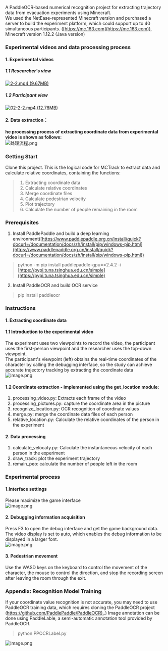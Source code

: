 A PaddleOCR-based numerical recognition project for extracting trajectory data from evacuation experiments using Minecraft.<br />We used the NetEase-represented Minecraft version and purchased a server to build the experiment platform, which could support up to 40 simultaneous participants. ([https://mc.163.com](https://mc.163.com)), Minecraft version 1.12.2 (Java version)
<a name="hLKaw"></a>
### **Experimental videos and data processing process**
<a name="Yitjy"></a>
#### 1. **Experimental videos**
<a name="RiUze"></a>
##### 1.1 **Researcher's view**
[![2-2.mp4 (9.67MB)](https://gw.alipayobjects.com/mdn/prod_resou/afts/img/A*NNs6TKOR3isAAAAAAAAAAABkARQnAQ)]()<a name="LLhKq"></a>
##### 1.2 **Participant view**
[![02-2-2.mp4 (12.78MB)](https://gw.alipayobjects.com/mdn/prod_resou/afts/img/A*NNs6TKOR3isAAAAAAAAAAABkARQnAQ)]()<a name="J19kV"></a>
#### 2. **Data extraction**：
**he processing process of extracting coordinate data from experimental video is shown as follows:**<br />![处理流程.png](https://cdn.nlark.com/yuque/0/2023/png/22618877/1682759061455-af5a1fc9-96c9-4e7a-9985-a6350ba49454.png#averageHue=%237e7972&clientId=u7d54e50b-0b2c-4&from=paste&height=1353&id=u6613ab2e&originHeight=2706&originWidth=11442&originalType=binary&ratio=2&rotation=0&showTitle=false&size=6399241&status=done&style=none&taskId=uc0dc7ecf-ca7b-45dd-9247-90cba0fcd5f&title=&width=5721)
<a name="Wnvtp"></a>
### Getting Start
Clone this project. This is the logical code for MCTrack to extract data and calculate relative coordinates, containing the functions:
> 1. Extracting coordinate data
> 2. Calculate relative coordinates
> 3. Merge coordinate files
> 4. Calculate pedestrian velocity
> 5. Plot trajectory
> 6. Calculate the number of people remaining in the room

<a name="r54c7"></a>
### Prerequisites

1. Install PaddlePaddle and build a deep learning environment([https://www.paddlepaddle.org.cn/install/quick?docurl=/documentation/docs/zh/install/pip/windows-pip.html](https://www.paddlepaddle.org.cn/install/quick?docurl=/documentation/docs/zh/install/pip/windows-pip.html))
> python -m pip install paddlepaddle-gpu==2.4.2 -i [https://pypi.tuna.tsinghua.edu.cn/simple](https://pypi.tuna.tsinghua.edu.cn/simple)

2. Install PaddleOCR and build OCR service
> pip install paddleocr

<a name="ScNgj"></a>
### Instructions
<a name="Kz840"></a>
#### 1. Extracting coordinate data
<a name="umoRI"></a>
#### 1.1 Introduction to the experimental video
The experiment uses two viewpoints to record the video, the participant uses the first-person viewpoint and the researcher uses the top-down viewpoint.<br />The participant's viewpoint (left) obtains the real-time coordinates of the character by calling the debugging interface, so the study can achieve accurate trajectory tracking by extracting the coordinate data<br />![image.png](https://cdn.nlark.com/yuque/0/2023/png/22618877/1681627759520-d826b906-38f8-464d-aa2e-722c863a3cc9.png#averageHue=%231c6a77&clientId=u07c89d2b-a828-4&from=paste&height=321&id=uedd0a988&originHeight=321&originWidth=906&originalType=binary&ratio=1&rotation=0&showTitle=false&size=571284&status=done&style=none&taskId=u4fcf20dd-c2d8-4dfd-a63b-be52e368641&title=&width=906)
<a name="QWcts"></a>
#### 1.2 Coordinate extraction - implemented using the get_location module:

1. processing_video.py: Extracts each frame of the video
2. processing_pictures.py: capture the coordinate area in the picture
3. recognize_location.py: OCR recognition of coordinate values
4. merge.py: merge the coordinate data files of each person
5. relative_location.py: Calculate the relative coordinates of the person in the experiment
<a name="B9OiO"></a>
#### 2. Data processing

1. calculate_velocaty.py: Calculate the instantaneous velocity of each person in the experiment
2. draw_track: plot the experiment trajectory
3. remain_peo: calculate the number of people left in the room
<a name="Ufx7M"></a>
### Experimental process
<a name="IP2IE"></a>
#### 1.Interface settings
Please maximize the game interface<br />![image.png](https://cdn.nlark.com/yuque/0/2022/png/22618877/1669187627058-e39e0010-a3d8-4536-9a45-3bc1c1b1211f.png#averageHue=%233a4641&clientId=ufd09b4ab-7a15-4&from=paste&height=557&id=J9JCI&originHeight=1080&originWidth=1920&originalType=binary&ratio=1&rotation=0&showTitle=false&size=382954&status=done&style=stroke&taskId=u62ee0892-b942-4213-bbc5-83a3219674b&title=&width=990)
<a name="w2Ycg"></a>
#### 2. Debugging information acquisition
Press F3 to open the debug interface and get the game background data. The video display is set to auto, which enables the debug information to be displayed in a larger font.<br />![image.png](https://cdn.nlark.com/yuque/0/2022/png/22618877/1650016789599-03719b1f-3446-4110-ada8-ae5a1b685338.png#averageHue=%23495d31&clientId=uc159d2c6-a042-4&from=paste&height=541&id=M62AM&originHeight=1017&originWidth=1916&originalType=binary&ratio=1&rotation=0&showTitle=false&size=591657&status=done&style=none&taskId=u378a929f-54bd-4d73-98ba-eed8d4be39b&title=&width=1020)
<a name="QwjN4"></a>
#### 3. Pedestrian movement
Use the WASD keys on the keyboard to control the movement of the character, the mouse to control the direction, and stop the recording screen after leaving the room through the exit.
<a name="sPx4m"></a>
### Appendix: Recognition Model Training
If your coordinate value recognition is not accurate, you may need to use PaddleOCR training data, which requires cloning the PaddleOCR project ([https://github.com/PaddlePaddle/PaddleOCR).](https://github.com/PaddlePaddle/PaddleOCR).) Image annotation can be done using PaddleLable, a semi-automatic annotation tool provided by PaddleOCR.
> python PPOCRLabel.py 

![image.png](https://cdn.nlark.com/yuque/0/2023/png/22618877/1681630556708-b37239fd-ff83-4589-bc2d-1598fd3fd15d.png#averageHue=%23f0f0ef&clientId=u07c89d2b-a828-4&from=paste&height=844&id=ucd064da5&originHeight=844&originWidth=1247&originalType=binary&ratio=1&rotation=0&showTitle=false&size=87262&status=done&style=none&taskId=u6516ba06-7524-4054-8052-4f8bcaa4d7c&title=&width=1247)
